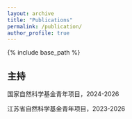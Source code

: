 ```yaml
---
layout: archive
title: "Publications"
permalink: /publication/
author_profile: true
---
```


{% include base_path %}

## 主持

国家自然科学基金青年项目，2024-2026

江苏省自然科学基金青年项目，2023-2026
